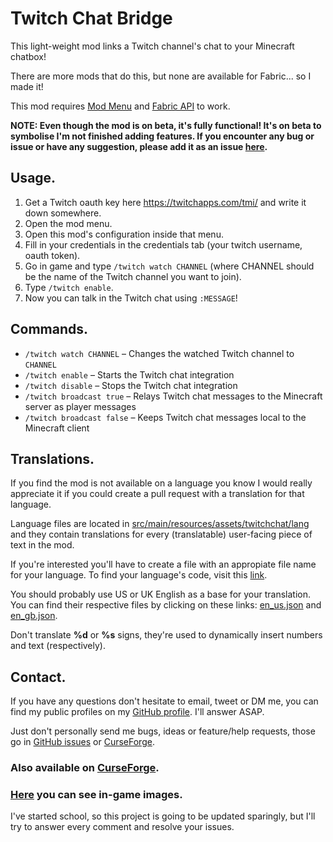 # Twitch Chat Bridge
This light-weight mod links a Twitch channel's chat to your Minecraft chatbox!

There are more mods that do this, but none are available for Fabric... so I made it!

This mod requires [Mod Menu](https://www.curseforge.com/minecraft/mc-mods/modmenu) and 
[Fabric API](https://www.curseforge.com/minecraft/mc-mods/fabric-api) to work.

**NOTE: Even though the mod is on beta, it's fully functional! It's on beta to symbolise I'm not finished adding features.
If you encounter any bug or issue or have any suggestion, please add it as an issue
[here](https://github.com/pblop/twitch-chat/issues/new).**

## Usage.
1.  Get a Twitch oauth key here https://twitchapps.com/tmi/ and write it down somewhere.
2.  Open the mod menu.
3.  Open this mod's configuration inside that menu.
4.  Fill in your credentials in the credentials tab (your twitch username, oauth token).
5.  Go in game and type `/twitch watch CHANNEL` (where CHANNEL should be the name of the Twitch channel you want to join).
6.  Type `/twitch enable`.
7.  Now you can talk in the Twitch chat using `:MESSAGE`!

## Commands.
- `/twitch watch CHANNEL` – Changes the watched Twitch channel to `CHANNEL` 
- `/twitch enable` – Starts the Twitch chat integration
- `/twitch disable` – Stops the Twitch chat integration
- `/twitch broadcast true` – Relays Twitch chat messages to the Minecraft server as player messages
- `/twitch broadcast false` – Keeps Twitch chat messages local to the Minecraft client

## Translations.
If you find the mod is not available on a language you know I would really appreciate it if you could create a pull
request with a translation for that language.

Language files are located in [src/main/resources/assets/twitchchat/lang](src/main/resources/assets/twitchchat/lang)
and they contain translations for every (translatable) user-facing piece of text in the mod.

If you're interested you'll have to create a file with an appropiate file name for your language. To find your
language's code, visit this [link](https://minecraft.gamepedia.com/Language#Available_languages).

You should probably use US or UK English as a base for your translation. You can find their respective files
by clicking on these links: [en_us.json](src/main/resources/assets/twitchchat/lang/en_us.json) and
[en_gb.json](src/main/resources/assets/twitchchat/lang/en_gb.json).

Don't translate **%d** or **%s** signs, they're used to dynamically insert numbers and text (respectively).

## Contact.

If you have any questions don't hesitate to email, tweet or DM me, you can find my public profiles on my
[GitHub profile](https://github.com/pblop). I'll answer ASAP.

Just don't personally send me bugs, ideas or feature/help requests, those go in
[GitHub issues](https://github.com/pblop/twitch-chat/issues) or
[CurseForge](https://www.curseforge.com/minecraft/mc-mods/twitch-chat).


### Also available on [CurseForge](https://www.curseforge.com/minecraft/mc-mods/twitch-chat).
### [Here](https://www.curseforge.com/minecraft/mc-mods/twitch-chat/screenshots) you can see in-game images.
I've started school, so this project is going to be updated sparingly, but I'll try to answer every comment and resolve
your issues.
